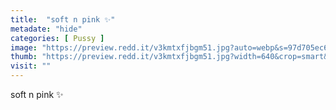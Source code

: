```yaml
---
title:  "soft n pink ✨"
metadate: "hide"
categories: [ Pussy ]
image: "https://preview.redd.it/v3kmtxfjbgm51.jpg?auto=webp&s=97d705ec695ac3e6267a3c23c02af1b605ec785c"
thumb: "https://preview.redd.it/v3kmtxfjbgm51.jpg?width=640&crop=smart&auto=webp&s=c4f49f090cc104033187db748753689effa209c7"
visit: ""
---
```

soft n pink ✨
